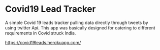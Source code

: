 # Covid19 Lead Tracker
A simple Covid 19 leads tracker pulling data directly through tweets by using twitter Api.
This app was basically designed for catering to different requirements in Covid struck India.

https://covid19leads.herokuapp.com/
